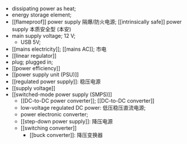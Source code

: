 - dissipating power as heat; 
- energy storage element; 
- [[flameproof]] power supply 隔爆/防火电源; [[intrinsically safe]] power supply 本质安全型 (本安) 
- main supply voltage; 12 V; 
    - USB 5V;
- [[mains electricity]]; [[mains AC]]; 市电
- [[linear regulator]]
- plug; plugged in;
- [[power efficiency]]
- [[power supply unit (PSU)]]
- [[regulated power supply]]: 稳压电源
- [[supply voltage]]
- [[switched-mode power supply (SMPS)]]
    - [[DC-to-DC power converter]]; [[DC-to-DC converter]]
    - low-voltage regulated DC power: 低压稳压直流电源; 
    - power electronic converter; 
    - [[step-down power supply]]: 降压电源
    - [[switching converter]]
        - [[buck converter]]: 降压变换器
